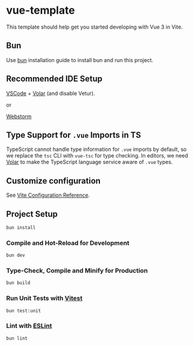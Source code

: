 # vue-template

This template should help get you started developing with Vue 3 in Vite.

## Bun
Use [bun](https://bun.sh/) installation guide to install bun and run this project.

## Recommended IDE Setup

[VSCode](https://code.visualstudio.com/) + [Volar](https://marketplace.visualstudio.com/items?itemName=Vue.volar) (and disable Vetur).

or

[Webstorm](https://www.jetbrains.com/webstorm/)

## Type Support for `.vue` Imports in TS

TypeScript cannot handle type information for `.vue` imports by default, so we replace the `tsc` CLI with `vue-tsc` for type checking. In editors, we need [Volar](https://marketplace.visualstudio.com/items?itemName=Vue.volar) to make the TypeScript language service aware of `.vue` types.

## Customize configuration

See [Vite Configuration Reference](https://vitejs.dev/config/).

## Project Setup

```sh
bun install
```

### Compile and Hot-Reload for Development

```sh
bun dev
```

### Type-Check, Compile and Minify for Production

```sh
bun build
```

### Run Unit Tests with [Vitest](https://vitest.dev/)

```sh
bun test:unit
```

### Lint with [ESLint](https://eslint.org/)

```sh
bun lint
```
